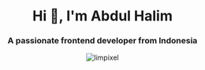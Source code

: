 <h1 align="center">Hi 👋, I'm Abdul Halim</h1>
<h3 align="center">A passionate frontend developer from Indonesia</h3>

<p align="center"> <img src="https://komarev.com/ghpvc/?username=limpixel&label=Profile%20views&color=0e75b6&style=flat" alt="limpixel" /> </p>



